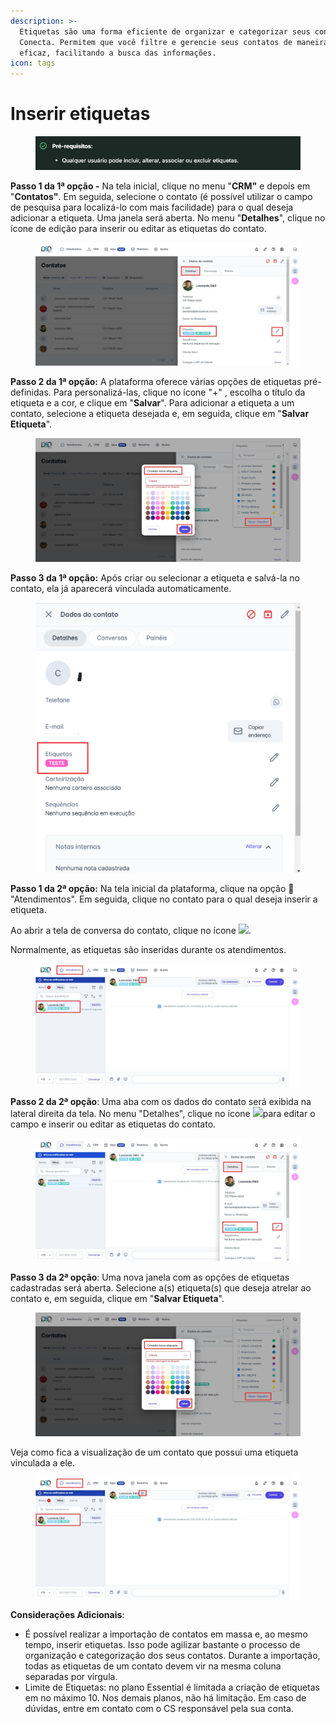```yaml
---
description: >-
  Etiquetas são uma forma eficiente de organizar e categorizar seus contatos na
  Conecta. Permitem que você filtre e gerencie seus contatos de maneira mais
  eficaz, facilitando a busca das informações.
icon: tags
---
```


# Inserir etiquetas

<figure><img src="../../../../.gitbook/assets/image (70).png" alt=""><figcaption></figcaption></figure>

**Passo 1 da 1ª opção -** Na tela inicial, clique no menu "**CRM"** e depois em "**Contatos"**. Em seguida, selecione o contato (é possível utilizar o campo de pesquisa para localizá-lo com mais facilidade) para o qual deseja adicionar a etiqueta. Uma janela será aberta. No menu "**Detalhes**", clique no ícone de edição para inserir ou editar as etiquetas do contato.

<figure><img src="../../../../.gitbook/assets/Passo  1.jpg" alt=""><figcaption></figcaption></figure>

**Passo 2 da 1ª opção:** A plataforma oferece várias opções de etiquetas pré-definidas. Para personalizá-las, clique no ícone "+" , escolha o título da etiqueta e a cor, e clique em "**Salvar**". Para adicionar a etiqueta a um contato, selecione a etiqueta desejada e, em seguida, clique em "**Salvar Etiqueta**".

<figure><img src="../../../../.gitbook/assets/Passo 2 de 1.jpg" alt=""><figcaption></figcaption></figure>

**Passo 3 da 1ª opção:** Após criar ou selecionar a etiqueta e salvá-la no contato, ela já aparecerá vinculada automaticamente.

<figure><img src="../../../../.gitbook/assets/image (73).png" alt=""><figcaption></figcaption></figure>

**Passo 1 da 2ª opção:** Na tela inicial da plataforma, clique na opção 💬 "Atendimentos". Em seguida, clique no contato para o qual deseja inserir a etiqueta.

Ao abrir a tela de conversa do contato, clique no ícone ![](https://docs.helena.app/~gitbook/image?url=https%3A%2F%2F3176979156-files.gitbook.io%2F%7E%2Ffiles%2Fv0%2Fb%2Fgitbook-x-prod.appspot.com%2Fo%2Fspaces%252F3HTAyLM7hzj1t6Nt4ii2%252Fuploads%252FpWUSRo7FcdG7GmTdYDRs%252Fimage.png%3Falt%3Dmedia%26token%3D10468960-8577-4b7c-9772-896a856bbed5\&width=300\&dpr=4\&quality=100\&sign=425987a\&sv=2).

Normalmente, as etiquetas são inseridas durante os atendimentos.

<figure><img src="../../../../.gitbook/assets/Passo 1 de 2.jpg" alt=""><figcaption></figcaption></figure>

**Passo 2 da 2ª opção**: Uma aba com os dados do contato será exibida na lateral direita da tela. No menu "Detalhes", clique no ícone ![](https://docs.helena.app/~gitbook/image?url=https%3A%2F%2F3176979156-files.gitbook.io%2F%7E%2Ffiles%2Fv0%2Fb%2Fgitbook-x-prod.appspot.com%2Fo%2Fspaces%252F3HTAyLM7hzj1t6Nt4ii2%252Fuploads%252F1dMYbEpXpq0n7z8XwdzT%252Fimage.png%3Falt%3Dmedia%26token%3D47bad4f1-eee1-4a32-b6d0-a39d0dc3cfb3\&width=300\&dpr=4\&quality=100\&sign=c0af8770\&sv=2)para editar o campo e inserir ou editar as etiquetas do contato.

<figure><img src="../../../../.gitbook/assets/2 de 2.jpg" alt=""><figcaption></figcaption></figure>

**Passo 3 da 2ª opção**: Uma nova janela com as opções de etiquetas cadastradas será aberta. Selecione a(s) etiqueta(s) que deseja atrelar ao contato e, em seguida, clique em "**Salvar Etiqueta**".

<figure><img src="../../../../.gitbook/assets/Passo 2 de 1 (1).jpg" alt=""><figcaption></figcaption></figure>

Veja como fica a visualização de um contato que possui uma etiqueta vinculada a ele.

<figure><img src="../../../../.gitbook/assets/Passo 1 de 2 (1).jpg" alt=""><figcaption></figcaption></figure>

**Considerações Adicionais**:

* É possível realizar a importação de contatos em massa e, ao mesmo tempo, inserir etiquetas. Isso pode agilizar bastante o processo de organização e categorização dos seus contatos. Durante a importação, todas as etiquetas de um contato devem vir na mesma coluna separadas por vírgula.
* Limite de Etiquetas: no plano Essential é limitada a criação de etiquetas em no máximo 10. Nos demais planos, não há limitação. Em caso de dúvidas, entre em contato com o CS responsável pela sua conta.
